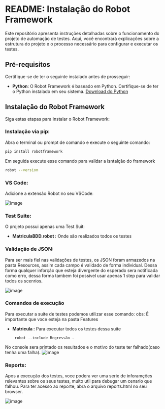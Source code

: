 # README: Instalação do Robot Framework

Este repositório apresenta instruções detalhadas sobre o funcionamento do projeto de automação de testes. Aqui, você encontrará explicações sobre a estrutura do projeto e o processo necessário para configurar e executar os testes.

## Pré-requisitos

Certifique-se de ter o seguinte instalado antes de prosseguir:

- **Python**: O Robot Framework é baseado em Python. Certifique-se de ter o Python instalado em seu sistema. [Download do Python](https://www.python.org/downloads/)

## Instalação do Robot Framework

Siga estas etapas para instalar o Robot Framework:

### Instalação via pip:

Abra o terminal ou prompt de comando e execute o seguinte comando:

```bash
pip install robotframework
```
Em seguida execute esse comando para validar a isntalção do framework 

```bash
robot --version
```

### VS Code:

Adicione a extensão Robot no seu VSCode:

![image](https://github.com/TheuAndrade/QA-A2/assets/22658521/82f4aefe-4cc7-482f-81fd-dec74eaaca29)



### Test Suite:
O projeto possui apenas uma Test Suit:

 - **MatriculaBDD.robot :** Onde são realizados todos os testes

### Validação de JSON:
 Para ser mais fiel nas validações de testes, os JSON foram armazedos na pasta Resources, assim cada campo é validado de forma individual.
 Dessa forma qualquer inforção que esteja divergente do esperado sera notificada como erro, dessa forma tambem foi possivel usar apenas 1 step para validar todos os scenrios.

![image](https://github.com/TheuAndrade/QA-A2/assets/22658521/edcd5775-fb89-45f2-94aa-47e326a5989d)



### Comandos de execução 
Para executar a suite de testes podemos utilizar esse comando:
obs: É importante que voce esteja na pasta Features 

 - **Matricula :** Para executar todos os testes dessa suite
   ```bahs
    robot --include Regressão .
   ```
No console sera printado os resultados e o motivo do teste ter falhado(caso tenha uma falha).
   ![image](https://github.com/TheuAndrade/QA-A2/assets/22658521/5b901d18-bf23-478c-b25f-f84b08dbf8c3)



### Reports:
Apos a execução dos testes, voce podera ver uma serie de inforamções relevantes sobre os seus testes, muito util para debugar um cenario que falhou. 
Para ter acesso ao reporte, abra o arquivo reports.html no seu browser. 

![image](https://github.com/TheuAndrade/QA-A2/assets/22658521/16dc637b-c136-47ee-8687-5f1bddaa7351)

